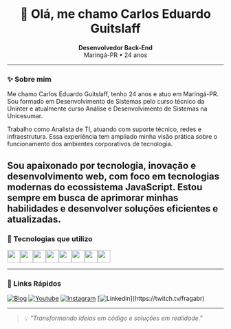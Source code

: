<h1 align="center">👋 Olá, me chamo Carlos Eduardo Guitslaff</h1>

<p align="center">
  <strong>Desenvolvedor Back-End</strong><br>
  Maringá-PR • 24 anos
</p>

---

### ✨ Sobre mim

Me chamo Carlos Eduardo Guitslaff, tenho 24 anos e atuo em Maringá-PR. Sou formado em Desenvolvimento de Sistemas pelo curso técnico da Uninter e atualmente curso Análise e Desenvolvimento de Sistemas na Unicesumar.

Trabalho como Analista de TI, atuando com suporte técnico, redes e infraestrutura. Essa experiência tem ampliado minha visão prática sobre o funcionamento dos ambientes corporativos de tecnologia.

Sou apaixonado por tecnologia, inovação e desenvolvimento web, com foco em tecnologias modernas do ecossistema JavaScript. Estou sempre em busca de aprimorar minhas habilidades e desenvolver soluções eficientes e atualizadas.
---

### 🧰 Tecnologias que utilizo

<div style="display: flex; flex-wrap: wrap;">
  <img height="30" src="https://cdn.jsdelivr.net/gh/devicons/devicon/icons/html5/html5-original.svg" />
  <img height="30" src="https://cdn.jsdelivr.net/gh/devicons/devicon/icons/css3/css3-original.svg" />
  <img height="30" src="https://cdn.jsdelivr.net/gh/devicons/devicon/icons/javascript/javascript-original.svg" />
  <img height="30" src="https://cdn.jsdelivr.net/gh/devicons/devicon/icons/typescript/typescript-original.svg" />
  <img height="30" src="https://cdn.jsdelivr.net/gh/devicons/devicon/icons/react/react-original.svg" />
  <img height="30" src="https://cdn.jsdelivr.net/gh/devicons/devicon/icons/nodejs/nodejs-original.svg" />
  <img height="30" src="https://cdn.jsdelivr.net/gh/devicons/devicon/icons/mysql/mysql-original.svg" />
  <img height="30" src="https://img.shields.io/badge/JSON-000?logo=json&logoColor=white" />
</div>

---

### 📎 Links Rápidos
[![Blog](https://img.shields.io/website?label=SujeitoProgramador.com&style=for-the-badge&url=https://sujeitoprogramador.com/)](https://sujeitoprogramador.com)
[![Youtube](https://img.shields.io/badge/YouTube-FF0000?style=for-the-badge&logo=youtube&logoColor=white)](https://youtube.com/c/sujeitoprogramador)
[![Instagram](https://img.shields.io/badge/Instagram-E4405F?style=for-the-badge&logo=instagram&logoColor=white)](https://instagram.com/sujeitoprogramador)
[![Linkedin]([https://img.shields.io/badge/Twitch-9146FF?style=for-the-badge&logo=twitch&logoColor=white](https://img.shields.io/badge/LinkedIn-0077B5?style=for-the-badge&logo=linkedin&logoColor=white))](https://twitch.tv/fragabr)



---

> 💡 *"Transformando ideias em código e soluções em realidade."*

